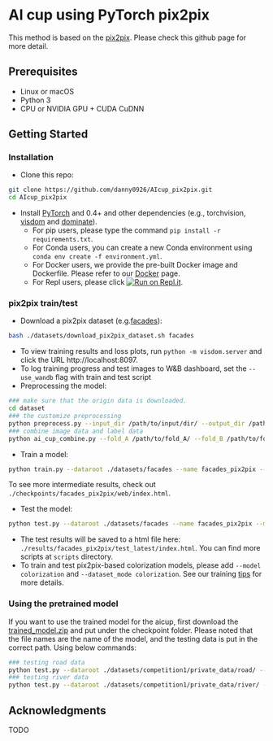 

# AI cup using PyTorch pix2pix

This method is based on the [pix2pix](https://github.com/junyanz/pytorch-CycleGAN-and-pix2pix.git). Please check this github page for more detail.


## Prerequisites
- Linux or macOS
- Python 3
- CPU or NVIDIA GPU + CUDA CuDNN

## Getting Started
### Installation

- Clone this repo:
```bash
git clone https://github.com/danny0926/AIcup_pix2pix.git
cd AIcup_pix2pix
```

- Install [PyTorch](http://pytorch.org) and 0.4+ and other dependencies (e.g., torchvision, [visdom](https://github.com/facebookresearch/visdom) and [dominate](https://github.com/Knio/dominate)).
  - For pip users, please type the command `pip install -r requirements.txt`.
  - For Conda users, you can create a new Conda environment using `conda env create -f environment.yml`.
  - For Docker users, we provide the pre-built Docker image and Dockerfile. Please refer to our [Docker](docs/docker.md) page.
  - For Repl users, please click [![Run on Repl.it](https://repl.it/badge/github/junyanz/pytorch-CycleGAN-and-pix2pix)](https://repl.it/github/junyanz/pytorch-CycleGAN-and-pix2pix).



### pix2pix train/test
- Download a pix2pix dataset (e.g.[facades](http://cmp.felk.cvut.cz/~tylecr1/facade/)):
```bash
bash ./datasets/download_pix2pix_dataset.sh facades
```
- To view training results and loss plots, run `python -m visdom.server` and click the URL http://localhost:8097.
- To log training progress and test images to W&B dashboard, set the `--use_wandb` flag with train and test script
- Preprocessing the model:
```bash
### make sure that the origin data is downloaded.
cd dataset
### the customize preprocessing
python preprocess.py --input_dir /path/to/input/dir/ --output_dir /path/to/output/dir/
### combine image data and label data 
python ai_cup_combine.py --fold_A /path/to/fold_A/ --fold_B /path/to/fold_B/
```
- Train a model:
```bash
python train.py --dataroot ./datasets/facades --name facades_pix2pix --model pix2pix --direction AtoB
```
To see more intermediate results, check out  `./checkpoints/facades_pix2pix/web/index.html`.

- Test the model:
```bash
python test.py --dataroot ./datasets/facades --name facades_pix2pix --model pix2pix --direction AtoB
```
- The test results will be saved to a html file here: `./results/facades_pix2pix/test_latest/index.html`. You can find more scripts at `scripts` directory.
- To train and test pix2pix-based colorization models, please add `--model colorization` and `--dataset_mode colorization`. See our training [tips](https://github.com/junyanz/pytorch-CycleGAN-and-pix2pix/blob/master/docs/tips.md#notes-on-colorization) for more details.

### Using the pretrained model
If you want to use the trained model for the aicup, first download the [trained_model.zip](https://drive.google.com/file/d/1r3qU4AIT9TF2JzlWTjHJmafFTw-Kn3gb/view?usp=sharing) and put under the checkpoint folder. Please noted that the file names are the name of the model, and the testing data is put in the correct path.
Using below commands:
```bash
### testing road data
python test.py --dataroot ./datasets/competition1/private_data/road/ --name aicup_road_pix2pix_unet --model pix2pix --direction AtoB
### testing river data
python test.py --dataroot ./datasets/competition1/private_data/river/ --name aicup_river_pix2pix_unet --model pix2pix --direction AtoB
```


## Acknowledgments
TODO
